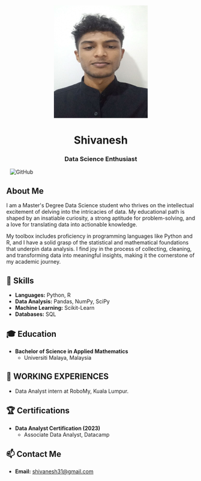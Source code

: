 <p align="center">
  <img src="https://github.com/shivanesh31/Shivanesh/blob/91564bdca24849f1f4b4d56d2f91cd2ce8d26380/images/my_image.jpeg" alt="Your Profile Picture" width=250 height=300>

</p>

<h1 align="center">Shivanesh</h1>

<h3 align="center">Data Science Enthusiast</h3>

  </a>
  <a href="https://github.com/Shivanesh31" target="_blank" style="text-decoration: none; margin: 10px;">
    <img src="https://img.shields.io/badge/GitHub-Follow-181717" alt="GitHub" width="150" height="30">
  </a>
</div>


## About Me

I am a Master's Degree Data Science student who thrives on the intellectual excitement of delving into the intricacies of data. My educational path is shaped by an insatiable curiosity, a strong aptitude for problem-solving, and a love for translating data into actionable knowledge.

My toolbox includes proficiency in programming languages like Python and R, and I have a solid grasp of the statistical and mathematical foundations that underpin data analysis. I find joy in the process of collecting, cleaning, and transforming data into meaningful insights, making it the cornerstone of my academic journey.


## 💼 Skills

- **Languages:** Python, R
- **Data Analysis:** Pandas, NumPy, SciPy
- **Machine Learning:** Scikit-Learn
- **Databases:** SQL


## 🎓 Education

- **Bachelor of Science in Applied Mathematics**
  - Universiti Malaya, Malaysia
 
## 🧰 WORKING EXPERIENCES
- Data Analyst intern at RoboMy, Kuala Lumpur.
  

## 🏆 Certifications

- **Data Analyst Certification (2023)**
  - Associate Data Analyst, Datacamp

## 📫 Contact Me

- **Email:** shivanesh31@gmail.com


